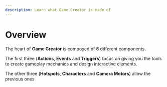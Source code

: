 ```yaml
---
description: Learn what Game Creator is made of
---
```


# Overview

The heart of **Game Creator** is composed of 6 different components. 

The first three \(**Actions**, **Events** and **Triggers**\) focus on giving you the tools to create gameplay mechanics and design interactive elements. 

The other three \(**Hotspots**, **Characters** and **Camera Motors**\) allow the previous ones

